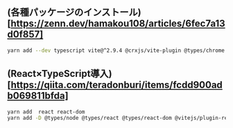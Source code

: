 ## (各種パッケージのインストール)[https://zenn.dev/hamakou108/articles/6fec7a13d0f857]

```bash
yarn add --dev typescript vite@^2.9.4 @crxjs/vite-plugin @types/chrome
```
## (React×TypeScript導入)[https://qiita.com/teradonburi/items/fcdd900adb069811bfda]

```bash
yarn add  react react-dom
yarn add -D @types/node @types/react @types/react-dom @vitejs/plugin-react-swc
```

